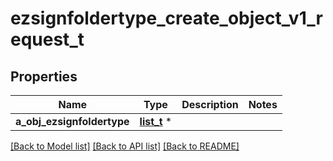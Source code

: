 # ezsignfoldertype_create_object_v1_request_t

## Properties
Name | Type | Description | Notes
------------ | ------------- | ------------- | -------------
**a_obj_ezsignfoldertype** | [**list_t**](ezsignfoldertype_request_compound.md) \* |  | 

[[Back to Model list]](../README.md#documentation-for-models) [[Back to API list]](../README.md#documentation-for-api-endpoints) [[Back to README]](../README.md)


